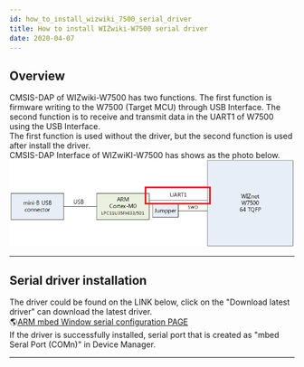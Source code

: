 ```yaml
---
id: how_to_install_wizwiki_7500_serial_driver
title: How to install WIZwiki-W7500 serial driver
date: 2020-04-07
---
```


## Overview

CMSIS-DAP of WIZwiki-W7500 has two functions. The first function is
firmware writing to the W7500 (Target MCU) through USB Interface. The
second function is to receive and transmit data in the UART1 of W7500
using the USB Interface.  
The first function is used without the driver, but the second function
is used after install the driver.  
CMSIS-DAP Interface of WIZwiKI-W7500 has shows as the photo below.  
![CMSIS-DAP Interface](/img/products/w7500/overview/cmsis-dap_block.png)

-----


## Serial driver installation

The driver could be found on the LINK below, click on the "Download
latest driver" can download the latest driver.  
🌎[ARM mbed Window serial configuration PAGE](http://developer.mbed.org/handbook/Windows-serial-configuration)  
If the driver is successfully installed, serial port that is created as
"mbed Seral Port (COMn)" in Device Manager.

-----
